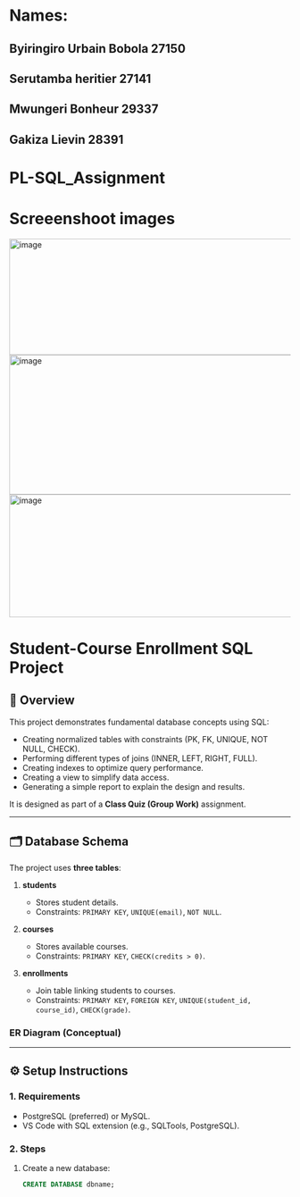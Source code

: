 # Names: 
## Byiringiro Urbain Bobola 27150
## Serutamba heritier 27141
## Mwungeri Bonheur 29337
## Gakiza Lievin     28391

# PL-SQL_Assignment

# Screeenshoot images

<img width="752" height="208" alt="image" src="https://github.com/user-attachments/assets/e0458509-9cc6-45c6-9533-8a3911897c6a" />
<img width="780" height="250" alt="image" src="https://github.com/user-attachments/assets/57246907-e277-4702-9086-fc9d98f39d2d" />
<img width="816" height="220" alt="image" src="https://github.com/user-attachments/assets/db39d451-52a3-4f4d-b384-636d68c7595f" />



# Student-Course Enrollment SQL Project

## 📖 Overview
This project demonstrates fundamental database concepts using SQL:
- Creating normalized tables with constraints (PK, FK, UNIQUE, NOT NULL, CHECK).
- Performing different types of joins (INNER, LEFT, RIGHT, FULL).
- Creating indexes to optimize query performance.
- Creating a view to simplify data access.
- Generating a simple report to explain the design and results.

It is designed as part of a **Class Quiz (Group Work)** assignment.

---

## 🗂 Database Schema
The project uses **three tables**:

1. **students**
   - Stores student details.
   - Constraints: `PRIMARY KEY`, `UNIQUE(email)`, `NOT NULL`.

2. **courses**
   - Stores available courses.
   - Constraints: `PRIMARY KEY`, `CHECK(credits > 0)`.

3. **enrollments**
   - Join table linking students to courses.
   - Constraints: `PRIMARY KEY`, `FOREIGN KEY`, `UNIQUE(student_id, course_id)`, `CHECK(grade)`.

### ER Diagram (Conceptual)




---

## ⚙️ Setup Instructions

### 1. Requirements
- PostgreSQL (preferred) or MySQL.
- VS Code with SQL extension (e.g., SQLTools, PostgreSQL).

### 2. Steps
1. Create a new database:
   ```sql
   CREATE DATABASE dbname;

